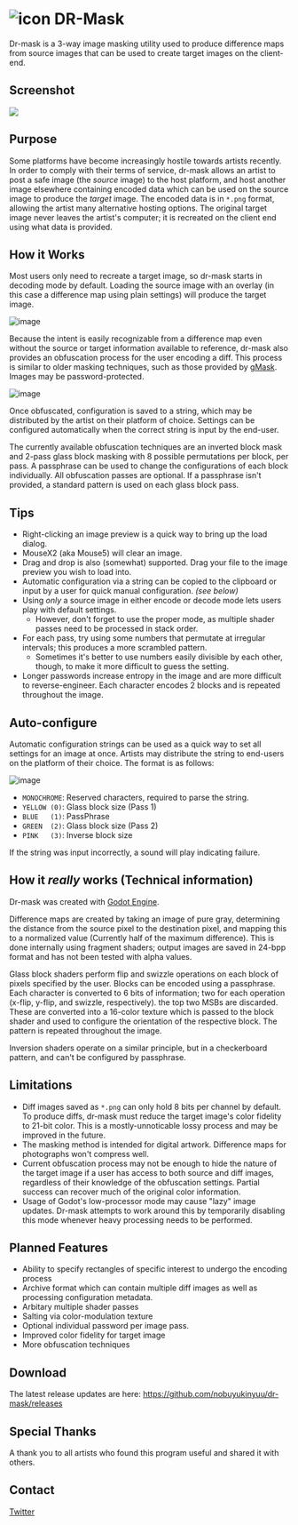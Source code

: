 #  ![icon](https://user-images.githubusercontent.com/1023003/77360451-5f61a200-6d1b-11ea-9ace-eeaf54523d2f.png) DR-Mask
Dr-mask is a 3-way image masking utility used to produce difference maps from source images that can be used to create target images on the client-end.

## Screenshot
![](https://user-images.githubusercontent.com/1023003/77353412-e9efd480-6d0e-11ea-810a-05569fc36c86.png)


## Purpose
Some platforms have become increasingly hostile towards artists recently.  In order to comply with their terms of service, dr-mask allows an artist to post a safe image (the *source* image) to the host platform, and host another image elsewhere containing encoded data which can be used on the source image to produce the *target* image. The encoded data is in `*.png` format, allowing the artist many alternative hosting options. The original target image never leaves the artist's computer;  it is recreated on the client end using what data is provided.  

## How it Works
Most users only need to recreate a target image, so dr-mask starts in decoding mode by default.  Loading the source image with an overlay (in this case a difference map using plain settings) will produce the target image.  


![image](https://user-images.githubusercontent.com/1023003/77360911-37bf0980-6d1c-11ea-83dc-b7eb26d77cd6.png)

Because the intent is easily recognizable from a difference map even without the source or target information available to reference, dr-mask also provides an obfuscation process for the user encoding a diff.  This process is similar to older masking techniques, such as those provided by [gMask](http://gmask.awardspace.info/).  Images may be password-protected.

![image](https://user-images.githubusercontent.com/1023003/77360780-f9294f00-6d1b-11ea-9032-5037ed42204b.png)

Once obfuscated, configuration is saved to a string, which may be distributed by the artist on their platform of choice. Settings can be configured automatically when the correct string is input by the end-user. 

The currently available obfuscation techniques are an inverted block mask and 2-pass glass block masking with 8 possible permutations per block, per pass.  A passphrase can be used to change the configurations of each block individually.  All obfuscation passes are optional.  If a passphrase isn't provided, a standard pattern is used on each glass block pass.

## Tips
* Right-clicking an image preview is a quick way to bring up the load dialog.
* MouseX2 (aka Mouse5) will clear an image.
* Drag and drop is also (somewhat) supported.  Drag your file to the image preview you wish to load into.
* Automatic configuration via a string can be copied to the clipboard or input by a user for quick manual configuration.  *(see below)*
* Using *only* a source image in either encode or decode mode lets users play with default settings.  
  * However, don't forget to use the proper mode, as multiple shader passes need to be processed in stack order.
* For each pass, try using some numbers that permutate at irregular intervals;  this produces a more scrambled pattern.
  * Sometimes it's better to use numbers easily divisible by each other, though, to make it more difficult to guess the setting.
* Longer passwords increase entropy in the image and are more difficult to reverse-engineer. Each character encodes 2 blocks and is repeated throughout the image.

## Auto-configure
Automatic configuration strings can be used as a quick way to set all settings for an image at once.  Artists may distribute the string to end-users on the platform of their choice.  The format is as follows:

![image](https://user-images.githubusercontent.com/1023003/77374784-9f378200-6d39-11ea-8de9-4e76a904d183.png)
* `MONOCHROME`: Reserved characters, required to parse the string.
* `YELLOW (0)`:  Glass block size (Pass 1)
* `BLUE   (1)`: PassPhrase
* `GREEN  (2)`:  Glass block size (Pass 2)
* `PINK   (3)`:  Inverse block size

If the string was input incorrectly, a sound will play indicating failure.

## How it *really* works (Technical information)
Dr-mask was created with [Godot Engine](https://godotengine.org/).

Difference maps are created by taking an image of pure gray, determining the distance from the source pixel to the destination pixel, and mapping this to a normalized value (Currently half of the maximum difference).  This is done internally using fragment shaders;  output images are saved in 24-bpp format and has not been tested with alpha values.  

Glass block shaders perform flip and swizzle operations on each block of pixels specified by the user.  Blocks can be encoded using a passphrase.  Each character is converted to 6 bits of information;  two for each operation (x-flip, y-flip, and swizzle, respectively).  the top two MSBs are discarded.  These are converted into a 16-color texture which is passed to the block shader and used to configure the orientation of the respective block.  The pattern is repeated throughout the image.

Inversion shaders operate on a similar principle, but in a checkerboard pattern, and can't be configured by passphrase.

## Limitations
* Diff images saved as `*.png` can only hold 8 bits per channel by default.  To produce diffs, dr-mask must reduce the target image's color fidelity to 21-bit color.  This is a mostly-unnoticable lossy process and may be improved in the future.
* The masking method is intended for digital artwork.  Difference maps for photographs won't compress well.
* Current obfuscation process may not be enough to hide the nature of the target image if a user has access to both source and diff images, regardless of their knowledge of the obfuscation settings.  Partial success can recover much of the original color information.
* Usage of Godot's low-processor mode may cause "lazy" image updates. Dr-mask attempts to work around this by temporarily disabling this mode whenever heavy processing needs to be performed.

## Planned Features
* Ability to specify rectangles of specific interest to undergo the encoding process
* Archive format which can contain multiple diff images as well as processing configuration metadata.
* Arbitary multiple shader passes
* Salting via color-modulation texture
* Optional individual password per image pass.
* Improved color fidelity for target image
* More obfuscation techniques

## Download
The latest release updates are here:  https://github.com/nobuyukinyuu/dr-mask/releases

## Special Thanks
A thank you to all artists who found this program useful and shared it with others.  

## Contact
[Twitter](https://twitter.com/nobuyukinyuu)
